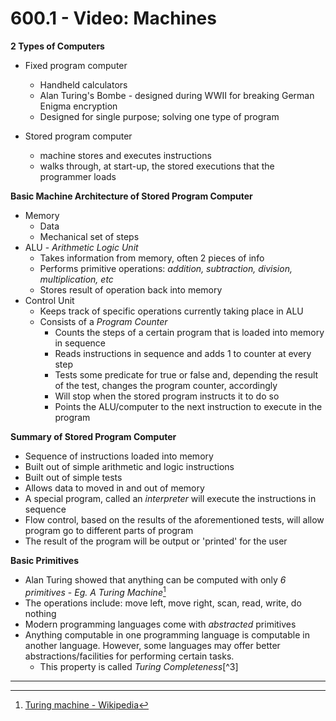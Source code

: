 # 600.1 - Video: Machines

**2 Types of Computers**

- Fixed program computer
	- Handheld calculators
	- Alan Turing's Bombe - designed during WWII for breaking German Enigma encryption
	- Designed for single purpose; solving one type of program

- Stored program computer
	- machine stores and executes instructions
	- walks through, at start-up, the stored executions that the programmer loads

**Basic Machine Architecture of Stored Program Computer**

- Memory
	- Data
	- Mechanical set of steps
- ALU - *Arithmetic Logic Unit*
	- Takes information from memory, often 2 pieces of info
	- Performs primitive operations: *addition, subtraction, division, multiplication, etc*
	- Stores result of operation back into memory
- Control Unit
	- Keeps track of specific operations currently taking place in ALU
	- Consists of a *Program Counter*
		- Counts the steps of a certain program that is loaded into memory in sequence
		- Reads instructions in sequence and adds 1 to counter at every step
		- Tests some predicate for true or false and, depending the result of the test, changes the program counter, accordingly
		- Will stop when the stored program instructs it to do so
		- Points the ALU/computer to the next instruction to execute in the program

**Summary of Stored Program Computer**

- Sequence of instructions loaded into memory
- Built out of simple arithmetic and logic instructions
- Built out of simple tests
- Allows data to moved in and out of memory
- A special program, called an *interpreter* will execute the instructions in sequence
- Flow control, based on the results of the aforementioned tests, will allow program go to different parts of program
- The result of the program will be output or 'printed' for the user

**Basic Primitives**

- Alan Turing showed that anything can be computed with only *6 primitives* - *Eg. A Turing Machine*[^1]
- The operations include: move left, move right, scan, read, write, do nothing
- Modern programming languages come with *abstracted* primitives
- Anything computable in one programming language is computable in another language. However, some languages may offer better abstractions/facilities for performing certain tasks.
	- This property is called *Turing Completeness*[^3]
___

[^1]: [Turing machine - Wikipedia](https://en.wikipedia.org/wiki/Turing_machine)
[^2]: [Turing completeness - Wikipedia](https://en.wikipedia.org/wiki/Turing_completeness)

